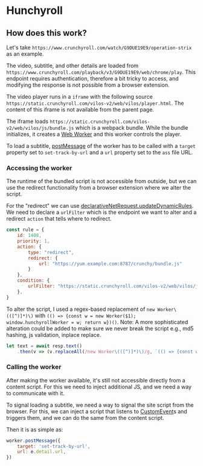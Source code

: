 # Hunchyroll

## How does this work?

Let's take `https://www.crunchyroll.com/watch/G9DUE19E9/operation-strix` as an example.

The video, subtitle, and other details are loaded from `https://www.crunchyroll.com/playback/v3/G9DUE19E9/web/chrome/play`. This endpoint requires authentication, therefore a bit tricky to access, and modifying the response is not possible from a browser extension.

The video player runs in a `iframe` with the following source `https://static.crunchyroll.com/vilos-v2/web/vilos/player.html`. The content of this iframe is not available from the parent page.

The iframe loads `https://static.crunchyroll.com/vilos-v2/web/vilos/js/bundle.js` which is a webpack bundle. While the bundle initializes, it creates a [Web Worker] and this worker controls the player.

To load a subtitle, [postMessage] of the worker has to be called with a `target` property set to `set-track-by-url` and a `url` property set to the `ass` file URL.

### Accessing the worker

The runtime of the bundled script is not accessible from outside, but we can use the redirect functionality from a browser extension where we alter the script.

For the "redirect" we can use [declarativeNetRequest.updateDynamicRules]. We need to declare a `urlFilter` which is the endpoint we want to alter and a redirect `action` that tells where to redirect.

```js
const rule = {
    id: 1408,
    priority: 1,
    action: {
        type: "redirect",
        redirect: {
            url: "https://yum.example.com:8787/crunchy/bundle.js"
        }
    },
    condition: {
        urlFilter: "https://static.crunchyroll.com/vilos-v2/web/vilos/js/bundle.js",
    },
}
```

To alter the script, I used a regex-based replacement of `new Worker\(([^)]*)\)` with `(() => {const w = new Worker($1); window.hunchyrollWorker = w; return w})()`. Note: A more sophisticated alteration could be added to make sure we never break the script e.g., md5 hashing, js validation, inplace replace.

```js
let text = await resp.text()
    .then(v => (v.replaceAll(/new Worker\(([^)]*)\)/g, `(() => {const w = new Worker($1); window.hunchyrollWorker = w; return w})()`)))
```

### Calling the worker

After making the worker available, it's still not accessible directly from a content script. For this we need to inject additional JS, and we need a way to communicate with it.

To signal loading a subtitle, we need a way to signal the site script from the browser. For this, we can inject a script that listens to [CustomEvent]s and triggers them, and we can do the same from the content script.

Then it is as simple as:

```js
worker.postMessage({
    target: 'set-track-by-url',
    url: e.detail.url,
})
```

[Web Worker]: https://developer.mozilla.org/en-US/docs/Web/API/Web_Workers_API
[postMessage]: https://developer.mozilla.org/en-US/docs/Web/API/Worker/postMessage
[declarativeNetRequest.updateDynamicRules]: https://developer.mozilla.org/en-US/docs/Mozilla/Add-ons/WebExtensions/API/declarativeNetRequest/updateDynamicRules
[CustomEvent]: https://developer.mozilla.org/en-US/docs/Web/API/CustomEvent
